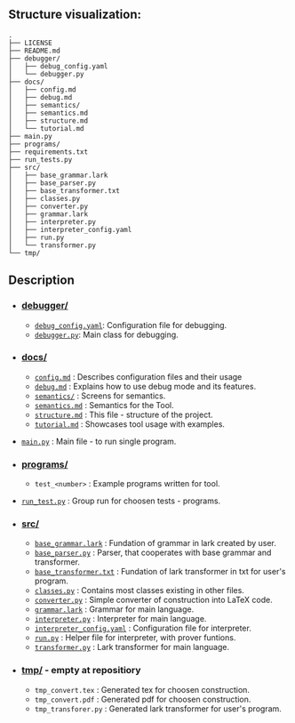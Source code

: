 ## Structure visualization:

```
.
├── LICENSE
├── README.md
├── debugger/
│   ├── debug_config.yaml
│   └── debugger.py
├── docs/
│   ├── config.md
│   ├── debug.md
│   ├── semantics/
│   ├── semantics.md
│   ├── structure.md
│   └── tutorial.md
├── main.py
├── programs/
├── requirements.txt
├── run_tests.py
├── src/
│   ├── base_grammar.lark
│   ├── base_parser.py
│   ├── base_transformer.txt
│   ├── classes.py
│   ├── converter.py
│   ├── grammar.lark
│   ├── interpreter.py
│   ├── interpreter_config.yaml
│   ├── run.py
│   └── transformer.py
└── tmp/
```

## Description

- ### [debugger/](../debugger/)
    - [`debug_config.yaml`](../debugger/debug_config.yaml): Configuration file for debugging.
    - [`debugger.py`](../debugger/debugger.py): Main class for debugging.

- ### [docs/](../docs)
    - [`config.md`](./config.md) : Describes configuration files and their usage
    - [`debug.md`](./debug.md) : Explains how to use debug mode and its features.
    - [`semantics/`](./semantics/) : Screens for semantics.
    - [`semantics.md`](./semantics.md) : Semantics for the Tool.
    - [`structure.md`](./structure.md) : This file - structure of the project.
    - [`tutorial.md`](./tutorial.md) : Showcases tool usage with examples.

- [`main.py`](../main.py) : Main file - to run single program.

- ### [programs/](../programs/)
    - `test_<number>` : Example programs written for tool. 

- [`run_test.py`](../run_tests.py) : Group run for choosen tests - programs.

- ### [src/](../src/)
    - [`base_grammar.lark`](../src/base_grammar.lark) : Fundation of grammar in lark created by user.
    - [`base_parser.py`](../src/base_parser.py) : Parser, that cooperates with base grammar and transformer.
    - [`base_transformer.txt`](../src/base_transformer.txt) : Fundation of lark transformer in txt for user's program.
    - [`classes.py`](../src/classes.py) : Contains most classes existing in other files.
    - [`converter.py`](../src/converter.py) : Simple converter of construction into LaTeX code.
    - [`grammar.lark`](../src/grammar.lark) : Grammar for main language.
    - [`interpreter.py`](../src/interpreter.py) : Interpreter for main language.
    - [`interpreter_config.yaml`](../src/interpreter_config.yaml) : Configuration file for interpreter.
    - [`run.py`](../src/run.py) : Helper file for interpreter, with prover funtions.
    - [`transformer.py`](../src/transformer.py) : Lark transformer for main language.

- ### [tmp/](../tmp/) - empty at repositiory
    - `tmp_convert.tex` : Generated tex for choosen construction.
    - `tmp_convert.pdf` : Generated pdf for choosen construction.
    - `tmp_transforer.py` : Generated lark transformer for user's program.
